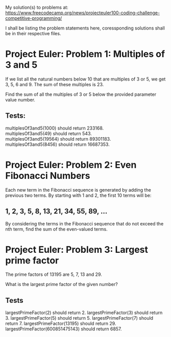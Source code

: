 My solution(s) to problems at: https://www.freecodecamp.org/news/projecteuler100-coding-challenge-competitive-programming/

I shall be listing the problem statements here, coressponding solutions shall be in their respective files.

# Project Euler: Problem 1: Multiples of 3 and 5
If we list all the natural numbers below 10 that are multiples of 3 or 5, we get 3, 5, 6 and 9. The sum of these multiples is 23.

Find the sum of all the multiples of 3 or 5 below the provided parameter value number.
## Tests:
multiplesOf3and5(1000) should return 233168.  
multiplesOf3and5(49) should return 543.  
multiplesOf3and5(19564) should return 89301183.  
multiplesOf3and5(8456) should return 16687353.  

# Project Euler: Problem 2: Even Fibonacci Numbers
Each new term in the Fibonacci sequence is generated by adding the previous two terms. By starting with 1 and 2, the first 10 terms will be:

## 1, 2, 3, 5, 8, 13, 21, 34, 55, 89, ...
By considering the terms in the Fibonacci sequence that do not exceed the nth term, find the sum of the even-valued terms.

# Project Euler: Problem 3: Largest prime factor
The prime factors of 13195 are 5, 7, 13 and 29.

What is the largest prime factor of the given number?

## Tests
largestPrimeFactor(2) should return 2.
largestPrimeFactor(3) should return 3.
largestPrimeFactor(5) should return 5.
largestPrimeFactor(7) should return 7.
largestPrimeFactor(13195) should return 29.
largestPrimeFactor(600851475143) should return 6857.
